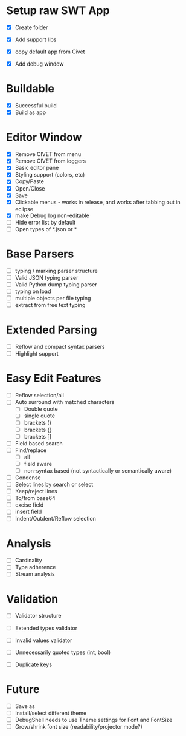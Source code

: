 
# Setup raw SWT App

- [x] Create folder
- [x] Add support libs
- [x] copy default app from Civet
- [x] Add debug window


# Buildable

- [x] Successful build
- [x] Build as app

# Editor Window

- [x] Remove CIVET from menu
- [x] Remove CIVET from loggers
- [x] Basic editor pane
- [x] Styling support (colors, etc)
- [x] Copy/Paste
- [x] Open/Close
- [x] Save
- [x] Clickable menus - works in release, and works after tabbing out in eclipse
- [x] make Debug log non-editable
- [ ] Hide error list by default
- [ ] Open types of *.json or *

# Base Parsers

- [ ] typing / marking parser structure
- [ ] Valid JSON typing parser
- [ ] Valid Python dump typing parser
- [ ] typing on load
- [ ] multiple objects per file typing
- [ ] extract from free text typing

# Extended Parsing

- [ ] Reflow and compact syntax parsers
- [ ] Highlight support

# Easy Edit Features

- [ ] Reflow selection/all
- [ ] Auto surround with matched characters
  - [ ] Double quote
  - [ ] single quote
  - [ ] brackets () 
  - [ ] brackets {} 
  - [ ] brackets [] 
- [ ] Field based search
- [ ] Find/replace
  - [ ] all
  - [ ] field aware
  - [ ] non-syntax based (not syntactically or semantically aware)
- [ ] Condense
- [ ] Select lines by search or select
- [ ] Keep/reject lines
- [ ] To/from base64
- [ ] excise field
- [ ] insert field
- [ ] Indent/Outdent/Reflow selection

# Analysis

- [ ] Cardinality
- [ ] Type adherence
- [ ] Stream analysis

# Validation

- [ ] Validator structure
- [ ] Extended types validator
- [ ] Invalid values validator
- [ ] Unnecessarily quoted types (int, bool)
- [ ] Duplicate keys


# Future

- [ ] Save as
- [ ] Install/select different theme
- [ ] DebugShell needs to use Theme settings for Font and FontSize
- [ ] Grow/shrink font size (readability/projector mode?)